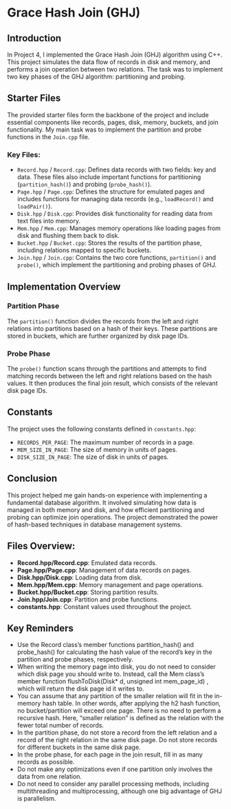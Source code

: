 # Grace Hash Join (GHJ)

## Introduction
In Project 4, I implemented the Grace Hash Join (GHJ) algorithm using C++. This project simulates the data flow of records in disk and memory, and performs a join operation between two relations. The task was to implement two key phases of the GHJ algorithm: partitioning and probing.

## Starter Files
The provided starter files form the backbone of the project and include essential components like records, pages, disk, memory, buckets, and join functionality. My main task was to implement the partition and probe functions in the `Join.cpp` file.

### Key Files:
- `Record.hpp` / `Record.cpp`: Defines data records with two fields: key and data. These files also include important functions for partitioning (`partition_hash()`) and probing (`probe_hash()`).
- `Page.hpp` / `Page.cpp`: Defines the structure for emulated pages and includes functions for managing data records (e.g., `loadRecord()` and `loadPair()`).
- `Disk.hpp` / `Disk.cpp`: Provides disk functionality for reading data from text files into memory.
- `Mem.hpp` / `Mem.cpp`: Manages memory operations like loading pages from disk and flushing them back to disk.
- `Bucket.hpp` / `Bucket.cpp`: Stores the results of the partition phase, including relations mapped to specific buckets.
- `Join.hpp` / `Join.cpp`: Contains the two core functions, `partition()` and `probe()`, which implement the partitioning and probing phases of GHJ.

## Implementation Overview

### Partition Phase
The `partition()` function divides the records from the left and right relations into partitions based on a hash of their keys. These partitions are stored in buckets, which are further organized by disk page IDs.

### Probe Phase
The `probe()` function scans through the partitions and attempts to find matching records between the left and right relations based on the hash values. It then produces the final join result, which consists of the relevant disk page IDs.

## Constants
The project uses the following constants defined in `constants.hpp`:
- `RECORDS_PER_PAGE`: The maximum number of records in a page.
- `MEM_SIZE_IN_PAGE`: The size of memory in units of pages.
- `DISK_SIZE_IN_PAGE`: The size of disk in units of pages.

## Conclusion
This project helped me gain hands-on experience with implementing a fundamental database algorithm. It involved simulating how data is managed in both memory and disk, and how efficient partitioning and probing can optimize join operations. The project demonstrated the power of hash-based techniques in database management systems.

## Files Overview:
- **Record.hpp/Record.cpp**: Emulated data records.
- **Page.hpp/Page.cpp**: Management of data records on pages.
- **Disk.hpp/Disk.cpp**: Loading data from disk.
- **Mem.hpp/Mem.cpp**: Memory management and page operations.
- **Bucket.hpp/Bucket.cpp**: Storing partition results.
- **Join.hpp/Join.cpp**: Partition and probe functions.
- **constants.hpp**: Constant values used throughout the project.

## Key Reminders
 - Use the Record class’s member functions partition_hash() and probe_hash() for calculating the hash value of the record’s key in
 the partition and probe phases, respectively. 
 - When writing the memory page into disk, you do not need to consider which disk page you should write to. Instead, call the Mem
 class’s member function flushToDisk(Disk* d, unsigned int mem_page_id) , which will return the disk page id it writes to.
 - You can assume that any partition of the smaller relation will fit in the in-memory hash table. In other words, after applying the h2
 hash function, no bucket/partition will exceed one page. There is no need to perform a recursive hash. Here, “smaller relation” is
 defined as the relation with the fewer total number of records.
 - In the partition phase, do not store a record from the left relation and a record of the right relation in the same disk page. Do not
 store records for different buckets in the same disk page.
 - In the probe phase, for each page in the join result, fill in as many records as possible.
 - Do not make any optimizations even if one partition only involves the data from one relation.
 - Do not need to consider any parallel processing methods, including multithreading and multiprocessing, although one big
 advantage of GHJ is parallelism.
